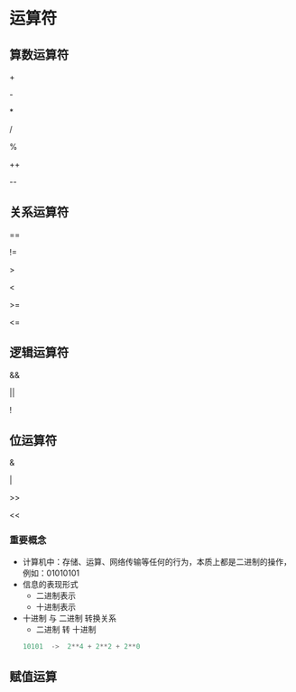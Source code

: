 # 运算符
## 算数运算符
\+

\-

\*

/

%

++

--


## 关系运算符
==

!= 

\>

\<

\>=

<=

## 逻辑运算符
&&

||

!

## 位运算符
&

|

\>>

\<<
### 重要概念
* 计算机中：存储、运算、网络传输等任何的行为，本质上都是二进制的操作，例如：01010101
* 信息的表现形式
  * 二进制表示
  * 十进制表示
* 十进制 与 二进制 转换关系
  * 二进制 转 十进制
  ```go
  10101  ->  2**4 + 2**2 + 2**0
  ```
## 赋值运算

